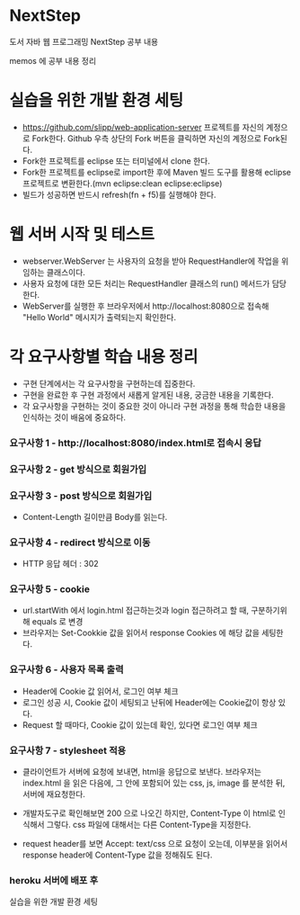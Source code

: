 # NextStep
도서 자바 웹 프로그래밍 NextStep 공부 내용

memos 에 공부 내용 정리


# 실습을 위한 개발 환경 세팅
* https://github.com/slipp/web-application-server 프로젝트를 자신의 계정으로 Fork한다. Github 우측 상단의 Fork 버튼을 클릭하면 자신의 계정으로 Fork된다.
* Fork한 프로젝트를 eclipse 또는 터미널에서 clone 한다.
* Fork한 프로젝트를 eclipse로 import한 후에 Maven 빌드 도구를 활용해 eclipse 프로젝트로 변환한다.(mvn eclipse:clean eclipse:eclipse)
* 빌드가 성공하면 반드시 refresh(fn + f5)를 실행해야 한다.

# 웹 서버 시작 및 테스트
* webserver.WebServer 는 사용자의 요청을 받아 RequestHandler에 작업을 위임하는 클래스이다.
* 사용자 요청에 대한 모든 처리는 RequestHandler 클래스의 run() 메서드가 담당한다.
* WebServer를 실행한 후 브라우저에서 http://localhost:8080으로 접속해 "Hello World" 메시지가 출력되는지 확인한다.

# 각 요구사항별 학습 내용 정리
* 구현 단계에서는 각 요구사항을 구현하는데 집중한다. 
* 구현을 완료한 후 구현 과정에서 새롭게 알게된 내용, 궁금한 내용을 기록한다.
* 각 요구사항을 구현하는 것이 중요한 것이 아니라 구현 과정을 통해 학습한 내용을 인식하는 것이 배움에 중요하다. 

### 요구사항 1 - http://localhost:8080/index.html로 접속시 응답

### 요구사항 2 - get 방식으로 회원가입

### 요구사항 3 - post 방식으로 회원가입
* Content-Length 길이만큼 Body를 읽는다.

### 요구사항 4 - redirect 방식으로 이동
* HTTP 응답 헤더 : 302

### 요구사항 5 - cookie
* url.startWith 에서 login.html 접근하는것과 login  접근하려고 할 때, 구분하기위해 equals 로 변경
* 브라우저는 Set-Cookkie 값을 읽어서 response Cookies 에 해당 값을 세팅한다.

### 요구사항 6 - 사용자 목록 출력
* Header에 Cookie 값 읽어서, 로그인 여부 체크
* 로그인 성공 시, Cookie 값이 세팅되고 난뒤에 Header에는 Cookie값이 항상 있다.
* Request 할 때마다, Cookie 값이 있는데 확인, 있다면 로그인 여부 체크

### 요구사항 7 - stylesheet 적용
* 클라이언트가 서버에 요청에 보내면, html을 응답으로 보낸다.
 브라우저는 index.html 을 읽은 다음에, 그 안에 포함되어 있는 css, js, image 를 분석한 뒤, 서버에 재요청한다.

* 개발자도구로 확인해보면 200 으로 나오긴 하지만, Content-Type 이 html로 인식해서 그렇다.
 css 파일에 대해서는 다른 Content-Type을 지정한다.

* request header를 보면 Accept: text/css 으로 요청이 오는데,
 이부분을 읽어서 response header에 Content-Type 값을 정해줘도 된다.
 
### heroku 서버에 배포 후
실습을 위한 개발 환경 세팅
